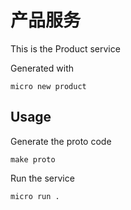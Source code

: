 # 产品服务

This is the Product service

Generated with

```
micro new product
```

## Usage

Generate the proto code

```
make proto
```

Run the service

```
micro run .
```
